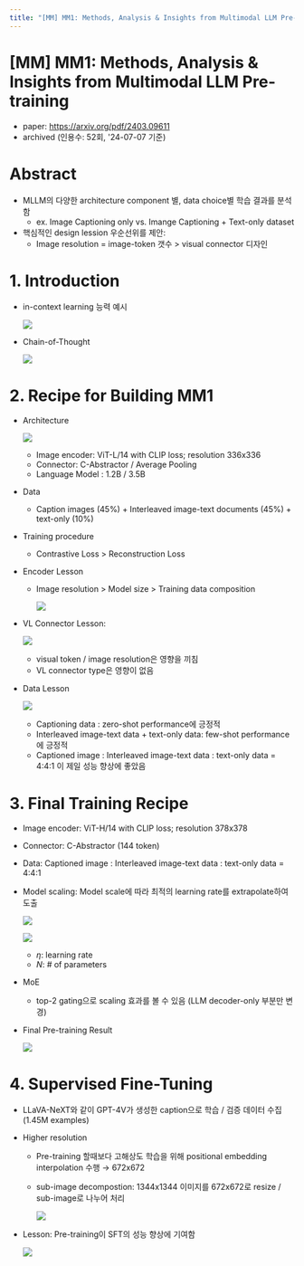 ```yaml
---
title: "[MM] MM1: Methods, Analysis & Insights from Multimodal LLM Pre-training"
---
```

# [MM] MM1: Methods, Analysis & Insights from Multimodal LLM Pre-training

- paper: https://arxiv.org/pdf/2403.09611
- archived (인용수: 52회, '24-07-07 기준)

# Abstract

- MLLM의 다양한 architecture component 별, data choice별 학습 결과를 분석함
  - ex. Image Captioning only vs. Imange Captioning + Text-only dataset
- 핵심적인 design lession 우순선위를 제안: 
  - Image resolution = image-token 갯수 > visual connector 디자인

# 1. Introduction

- in-context learning 능력 예시

  ![](../images/2024-07-07/image-20240707212030466.png)

- Chain-of-Thought

  ![](../images/2024-07-07/image-20240707212133727.png)

# 2. Recipe for Building MM1

- Architecture

  ![](../images/2024-07-07/image-20240707212446667.png)

  - Image encoder: ViT-L/14 with CLIP loss; resolution 336x336
  - Connector: C-Abstractor / Average Pooling 
  - Language Model : 1.2B / 3.5B

- Data

  - Caption images (45%) + Interleaved image-text documents (45%) + text-only (10%)

- Training procedure

  - Contrastive Loss > Reconstruction Loss

- Encoder Lesson

  - Image resolution > Model size > Training data composition

    ![](../images/2024-07-07/image-20240707212517268.png)

- VL Connector Lesson: 

  ![](../images/2024-07-07/image-20240707212851734.png)

  - visual token / image resolution은 영향을 끼침
  - VL connector type은 영향이 없음

- Data Lesson

  ![](../images/2024-07-07/image-20240707214510217.png)

  - Captioning data : zero-shot performance에 긍정적
  - Interleaved image-text data + text-only data: few-shot performance에 긍정적
  - Captioned image : Interleaved image-text data : text-only data = 4:4:1 이 제일 성능 향상에 좋았음

# 3. Final Training Recipe

- Image encoder: ViT-H/14 with CLIP loss; resolution 378x378

- Connector: C-Abstractor (144 token)

- Data: Captioned image : Interleaved image-text data : text-only data = 4:4:1

- Model scaling: Model scale에 따라 최적의 learning rate를 extrapolate하여 도출

  ![](../images/2024-07-07/image-20240707214831428.png)

  ![](../images/2024-07-07/image-20240707214803599.png)

  - $\eta$: learning rate
  - *N*: # of parameters

- MoE

  - top-2 gating으로 scaling 효과를 볼 수 있음 (LLM decoder-only 부분만 변경)

- Final Pre-training Result

  ![](../images/2024-07-07/image-20240707215007813.png)

# 4. Supervised Fine-Tuning

- LLaVA-NeXT와 같이 GPT-4V가 생성한 caption으로 학습 / 검증 데이터 수집 (1.45M examples)

- Higher resolution

  - Pre-training 할때보다 고해상도 학습을 위해 positional embedding interpolation 수행 $\to$ 672x672

  - sub-image decompostion: 1344x1344 이미지를 672x672로 resize / sub-image로 나누어 처리

    ![](../images/2024-07-07/image-20240707215301914.png)

- Lesson: Pre-training이 SFT의 성능 향상에 기여함

  ![](../images/2024-07-07/image-20240707221356225.png)
